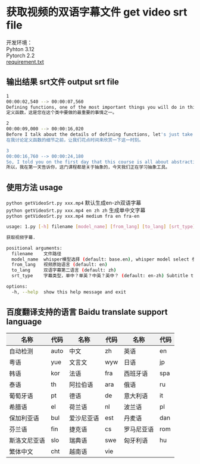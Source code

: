 # 获取视频的双语字幕文件 get video srt file

开发环境：  
Pyhton 3.12  
Pytorch 2.2  
[requirement.txt](https://github.com/machenme/video2srt/blob/main/requirement.txt)

## 输出结果 srt文件 output srt file
```bash
1
00:00:02,540 --> 00:00:07,560
Defining functions, one of the most important things you will do in this class.
定义函数，这是您在这个类中要做的最重要的事情之一。

2
00:00:09,000 --> 00:00:16,020
Before I talk about the details of defining functions, let's just take a moment to appreciate this moment.
在我讨论定义函数的细节之前，让我们花点时间来欣赏一下这一时刻。

3
00:00:16,760 --> 00:00:24,180
So, I told you on the first day that this course is all about abstraction, and today we're learning tools for abstraction.
所以，我在第一天告诉你，这门课程都是关于抽象的，今天我们正在学习抽象工具。

```

## 使用方法 usage
`python getVideoSrt.py xxx.mp4` 默认生成en-zh双语字幕  
`python getVideoSrt.py xxx.mp4 en zh zh` 生成单中文字幕   
`python getVideoSrt.py xxx.mp4 medium fra en fra-en`

```bash
usage: 1.py [-h] filename [model_name] [from_lang] [to_lang] [srt_type]

获取视频字幕.

positional arguments:
  filename    文件路径
  model_name  whisper模型选择 (default: base.en), whisper model select 参考信息 https://github.com/openai/whisper
  from_lang   视频原始语言 (default: en)
  to_lang     双语字幕第二语言 (default: zh)
  srt_type    字幕类型，单中？单英？中英？英中？ (default: en-zh) Subtitle type, single Chinese? single English? zh-en? en-zh?

options:
  -h, --help  show this help message and exit
```

## 百度翻译支持的语言 Baidu translate support language
<table class="inner-html-table"><thead><tr style="background-color: #f0f0f0;"><th>名称</th><th>代码</th><th>名称</th><th>代码</th><th>名称</th><th>代码</th></tr></thead><tbody><tr><td>自动检测</td><td>auto</td><td>中文</td><td>zh</td><td>英语</td><td>en</td></tr><tr><td>粤语</td><td>yue</td><td>文言文</td><td>wyw</td><td>日语</td><td>jp</td></tr><tr><td>韩语</td><td>kor</td><td>法语</td><td>fra</td><td>西班牙语</td><td>spa</td></tr><tr><td>泰语</td><td>th</td><td>阿拉伯语</td><td>ara</td><td>俄语</td><td>ru</td></tr><tr><td>葡萄牙语</td><td>pt</td><td>德语</td><td>de</td><td>意大利语</td><td>it</td></tr><tr><td>希腊语</td><td>el</td><td>荷兰语</td><td>nl</td><td>波兰语</td><td>pl</td></tr><tr><td>保加利亚语</td><td>bul</td><td>爱沙尼亚语</td><td>est</td><td>丹麦语</td><td>dan</td></tr><tr><td>芬兰语</td><td>fin</td><td>捷克语</td><td>cs</td><td>罗马尼亚语</td><td>rom</td></tr><tr><td>斯洛文尼亚语</td><td>slo</td><td>瑞典语</td><td>swe</td><td>匈牙利语</td><td>hu</td></tr><tr><td>繁体中文</td><td>cht</td><td>越南语</td><td>vie</td><td>&nbsp;</td><td>&nbsp;</td></tr></tbody></table>
